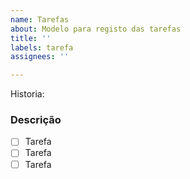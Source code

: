 ```yaml
---
name: Tarefas
about: Modelo para registo das tarefas
title: ''
labels: tarefa
assignees: ''

---
```


Historia:



### Descrição
- [ ] Tarefa
- [ ] Tarefa
- [ ] Tarefa
